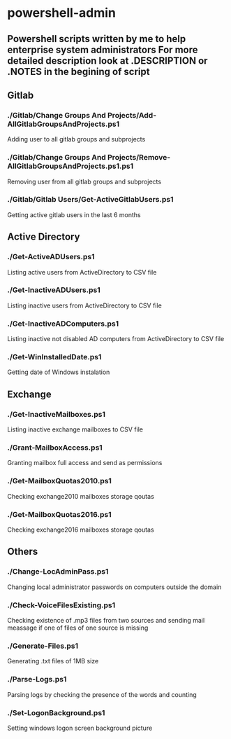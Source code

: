 # powershell-admin
Powershell scripts written by me to help enterprise system administrators
For more detailed description look at .DESCRIPTION or .NOTES in the begining of script
---

## Gitlab
### ./Gitlab/Change Groups And Projects/Add-AllGitlabGroupsAndProjects.ps1
Adding user to all gitlab groups and subprojects
### ./Gitlab/Change Groups And Projects/Remove-AllGitlabGroupsAndProjects.ps1.ps1
Removing user from all gitlab groups and subprojects
### ./Gitlab/Gitlab Users/Get-ActiveGitlabUsers.ps1
Getting active gitlab users in the last 6 months
## Active Directory
### ./Get-ActiveADUsers.ps1
Listing active users from ActiveDirectory to CSV file
### ./Get-InactiveADUsers.ps1
Listing inactive users from ActiveDirectory to CSV file
### ./Get-InactiveADComputers.ps1
Listing inactive not disabled AD computers from ActiveDirectory to CSV file
### ./Get-WinInstalledDate.ps1
Getting date of Windows instalation
## Exchange
### ./Get-InactiveMailboxes.ps1
Listing inactive exchange mailboxes to CSV file
### ./Grant-MailboxAccess.ps1
Granting mailbox full access and send as permissions
### ./Get-MailboxQuotas2010.ps1
Checking exchange2010 mailboxes storage qoutas
### ./Get-MailboxQuotas2016.ps1
Checking exchange2016 mailboxes storage qoutas
## Others
### ./Change-LocAdminPass.ps1
Changing local administrator passwords on computers outside the domain
### ./Check-VoiceFilesExisting.ps1
Checking existence of .mp3 files from two sources and sending mail meassage if one of files of one source is missing
### ./Generate-Files.ps1
Generating .txt files of 1MB size
### ./Parse-Logs.ps1
Parsing logs by checking the presence of the words and counting
### ./Set-LogonBackground.ps1
Setting windows logon screen background picture
